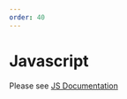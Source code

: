 ```yaml
---
order: 40
---
```



# Javascript

Please see [JS Documentation](https://jscherbe.github.io/frontend/js/)